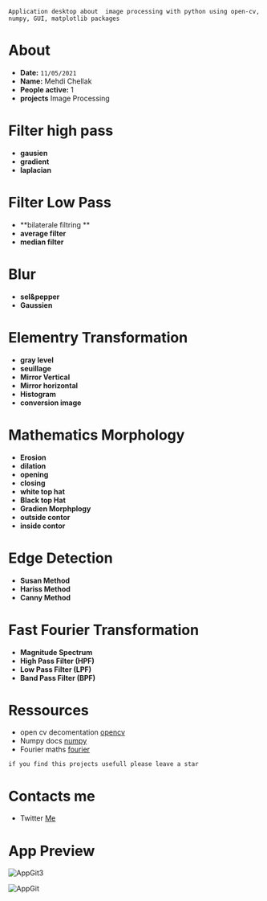 ```
Application desktop about  image processing with python using open-cv, numpy, GUI, matplotlib packages 
```
# About
- **Date:** `11/05/2021`
- **Name:** Mehdi Chellak
- **People active:**  1
- **projects** Image Processing
# Filter high pass

- **gausien**
- **gradient**
- **laplacian**

# Filter Low Pass
- **bilaterale filtring **
- **average filter**
- **median filter**

# Blur 
- **sel&pepper**
- **Gaussien**
 
# Elementry Transformation 
 - **gray level**
 - **seuillage** 
 - **Mirror Vertical**
 - **Mirror horizontal**
 - **Histogram**
 - **conversion image**

# Mathematics Morphology
- **Erosion**
- **dilation**
- **opening**
- **closing**
- **white top hat**
- **Black top Hat**
- **Gradien Morphplogy**
- **outside contor**
- **inside contor**

# Edge Detection 
 - **Susan Method**
 - **Hariss Method**
 - **Canny Method**
 
# Fast Fourier Transformation
- **Magnitude Spectrum**
- **High Pass Filter (HPF)**
- **Low Pass Filter (LPF)**
- **Band Pass Filter (BPF)**

# Ressources 
  - open cv decomentation [opencv](https://www.google.com/url?sa=t&rct=j&q=&esrc=s&source=web&cd=&cad=rja&uact=8&ved=2ahUKEwiA8tTmkMLwAhV8QRUIHf0BASgQFjAAegQIBRAD&url=https%3A%2F%2Fdocs.opencv.org%2Fmaster%2F&usg=AOvVaw2-9-oEPjE3ICN-sy-b6JIO)
  - Numpy docs [numpy](https://www.google.com/url?sa=t&rct=j&q=&esrc=s&source=web&cd=&cad=rja&uact=8&ved=2ahUKEwitvfOVkcLwAhV0UhUIHRrJB3UQFjAAegQIAxAE&url=https%3A%2F%2Fnumpy.org%2Fdoc%2F&usg=AOvVaw2a_3m0ZLpgxN-0uzQZP6YA)
  - Fourier maths  [fourier](https://www.youtube.com/watch?v=spUNpyF58BY&t=958s)
 
```
if you find this projects usefull please leave a star
```
# Contacts me 
- Twitter [Me](https://twitter.com/sin_moody)

# App Preview
![AppGit3](https://user-images.githubusercontent.com/63523451/117861243-823d7580-b291-11eb-8d51-4c22f9af3746.png)

![AppGit](https://user-images.githubusercontent.com/63523451/117861010-3a1e5300-b291-11eb-8c8f-e7b3288f0c69.png)


